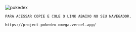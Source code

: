 

![pokedex](https://github.com/Juliana382/Project_Pokedex/assets/96956180/4d2d2013-b10a-484c-829e-b50b9f335cf4)


    PARA ACESSAR COPIE E COLE O LINK ABAIXO NO SEU NAVEGADOR.
    
    https://project-pokedex-omega.vercel.app/

